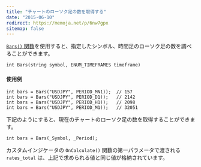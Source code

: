```yaml
---
title: "チャートのローソク足の数を取得する"
date: "2015-06-10"
redirect: https://memoja.net/p/6nw7gpx
sitemap: false
---
```


[`Bars()` 関数](https://www.mql5.com/en/docs/series/bars)を使用すると、指定したシンボル、時間足のローソク足の数を調べることができます。

```mql
int Bars(string symbol, ENUM_TIMEFRAMES timeframe)
```

#### 使用例

```mql
int bars = Bars("USDJPY", PERIOD_MN1));  // 157
int bars = Bars("USDJPY", PERIOD_D1));   // 2142
int bars = Bars("USDJPY", PERIOD_H1));   // 2098
int bars = Bars("USDJPY", PERIOD_M1));   // 32051
```

下記のようにすると、現在のチャートのローソク足の数を取得することができます。

```mql
int bars = Bars(_Symbol, _Period);
```

カスタムインジケータの `OnCalculate()` 関数の第一パラメータで渡される `rates_total` は、上記で求められる値と同じ値が格納されています。

